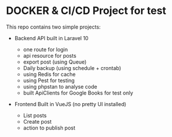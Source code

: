 # DOCKER & CI/CD Project for test

This repo contains two simple projects:
    
* Backend API built in Laravel 10
    - one route for login
    - api resource for posts
    - export post (using Queue)
    - Daily backup (using schedule + crontab)
    - using Redis for cache
    - using Pest for testing
    - using phpstan to analyse code
    - built ApiClients for Google Books for test only

* Frontend Built in VueJS (no pretty UI installed)
    - List posts
    - Create post
    - action to publish post